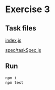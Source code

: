 # Exercise 3

## Task files

[index.js](index.js)

[spec/taskSpec.js](spec/taskSpec.js)

## Run

```bash
npm i
npm test
```
